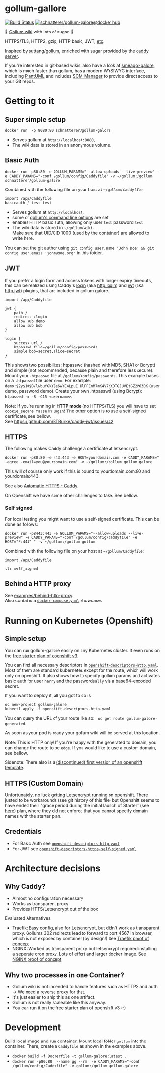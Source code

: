 # gollum-gallore
[![Build Status](https://travis-ci.org/schnatterer/gollum-galore.svg?branch=master)](https://travis-ci.org/schnatterer/gollum-galore)
[![schnatterer/gollum-galore@docker hub](https://images.microbadger.com/badges/image/schnatterer/gollum-galore.svg)](https://hub.docker.com/r/schnatterer/gollum-galore/)

🍬 [Gollum wiki](https://github.com/gollum) with lots of sugar. 🍬

HTTPS/TLS, HTTP2, gzip, HTTP basic, JWT, [etc](https://caddyserver.com/docs).

Inspired by [suttang/gollum](https://github.com/suttang/docker-gollum), enriched with sugar provided by the [caddy server](https://caddyserver.com/features).

If you're interested in git-based wikis, also have a look at [smeagol-galore](https://github.com/schnatterer/smeagol-galore), which is much faster than gollum, has a modern WYSIWYG interface, including [PlantUML](http://plantuml.com/) and includes [SCM-Manager](https://www.scm-manager.org/) to provide direct access to your Git repos.

# Getting to it

## Super simple setup

`docker run  -p 8080:80 schnatterer/gollum-galore`

* Serves gollum at `http://localhost:8080`,
* The wiki data is stored in an anonymous volume.

## Basic Auth

`docker run -p80:80 -e GOLLUM_PARAMS="--allow-uploads --live-preview" -e CADDY_PARAMS="-conf /gollum/config/Caddyfile" -v ~/gollum:/gollum schnatterer/gollum-galore`

Combined with the following file on your host at `~/gollum/Caddyfile`
```
import /app/Caddyfile
basicauth / test test
```

* Serves gollum at `http://localhost`,
* some of [gollum's command line options](https://github.com/gollum/gollum#configuration) are set
* enables HTTP basic auth, allowing only user `test` password `test`
* The wiki data is stored in `~/gollum/wiki`.  
  Make sure that UID/GID 1000 (used by the container) are allowed to write here. 

You can set the git author using `git config user.name 'John Doe' && git config user.email 'john@doe.org'` in this folder.

## JWT

If you prefer a login form and access tokens with longer expiry timeouts, this can be realized using Caddy's [login](https://github.com/tarent/loginsrv/tree/master/caddy) (aka [http.login](https://caddyserver.com/docs/http.login)) and [jwt](https://github.com/BTBurke/caddy-jwt) (aka [http.jwt](https://caddyserver.com/docs/http.jwt)) plugins, that are included in gollum galore.

```
import /app/Caddyfile

jwt {
    path /
    redirect /login
    allow sub demo
    allow sub bob
}

login {
    success_url /
    htpasswd file=/gollum/config/passwords
    simple bob=secret,alice=secret
}
```
This shows two possibilites: htpasswd (hashed with MD5, SHA1 or Bcrypt) and simple (not recommended, because plain and therefore less secure).
Mount your `.htpasswd` file at `/gollum/config/passwords`. This example bases on a `.htpasswd` file user `demo`. For example: `demo:$2y$10$B/lwbuYGkYDe6wYE4LpuE.DlFFEnM7mK4V7jXDTGJUVEtGZ2P63DK` (user demo, password demo).
Create your own .htpasswd (using Bcrypt): ` htpasswd -n -B -C15 <username>`.

Note: If you're running in **HTTP mode** (no HTTPS/TLS) you will have to set `cookie_secure false` in `login`!
The other option is to use a self-signed certificate, see bellow.  
See https://github.com/BTBurke/caddy-jwt/issues/42 

## HTTPS

The following makes Caddy challenge a certificate at letsencrypt.

`docker run -p80:80 -e 443:443 -e HOST=yourdomain.com -e CADDY_PARAMS=" -agree -email=you@yourdomain.com" -v ~/gollum:/gollum gollum-galore`

This will of course only work if this is bound to yourdomain.com:80 and yourdomain:443.

See also [Automatic HTTPS - Caddy](https://caddyserver.com/docs/automatic-https).

On Openshift we have some other challenges to take. See bellow.

### Self signed

For local testing you might want to use a self-signed certificate. This can be done as follows:

`docker run -p8443:443 -e GOLLUM_PARAMS="--allow-uploads --live-preview" -e CADDY_PARAMS="-conf /gollum/config/Caddyfile" -e HOST="*:443" " -v ~/gollum:/gollum gollum`

Combined with the following file on your host at `~/gollum/Caddyfile`:

```
import /app/Caddyfile

tls self_signed
```

## Behind a HTTP proxy

See [examples/behind-http-proxy](examples/behind-http-proxy/README.md).  
Also contains a [`docker-compose.yaml`](examples/behind-http-proxy/docker-compose.yaml) showcase.

# Running on Kubernetes (Openshift)

## Simple setup

You can run gollum-gallore easily on any Kubernetes cluster. It even runs on the [free starter plan of openshift v3](https://www.openshift.com/pricing/index.html).

You can find all necessary descriptors in [`openshift-descriptors-http.yaml`](openshift-descriptors-http.yaml). Most of them are standard kubernetes except for the route, which will work only on openshift.
It also shows how to specify gollum params and activates basic auth for user `harry` and the password`sally` via a base64-encoded secret.

If you want to deploy it, all you got to do is
```
oc new-project gollum-galore
kubectl apply -f openshift-descriptors-http.yaml
```

You can query the URL of your route like so: ` oc get route gollum-galore-generated`.

As soon as your pod is ready your gollum wiki will be served at this location.

Note: This is HTTP only! If you're happy with the generated to domain, you can change the route to be `edge`. If you would like to use a custom domain, see bellow.

Sidenote: There also is a [(discontinued) first version of an openshift template](https://github.com/schnatterer/gollum-galore/blob/59cae8ca93d127bed8efbe22d04c6b32860400dd/openshift-template.yaml).

## HTTPS (Custom Domain)

Unfortunately, no luck getting Letsencrypt running on openshift. There justed to be workarounds (see git history of this file) but Openshift seems to have ended their "grace period during the initial launch of Starter" (see [here](https://www.queryxchange.com/q/27_47104454/openshift-online-v3-adding-new-route-gives-forbidden-error/)) plan, where they did not enforce that you cannot specify domain names with the starter plan.

## Credentials

* For Basic Auth see [`openshift-descriptors-http.yaml`](openshift-descriptors-http.yaml)
* For JWT see [`openshift-descriptors-https-self-signed.yaml`](openshift-descriptors-https-self-signed.yaml)

# Architecture decisions

## Why Caddy?
* Almost no configuration necessary
* Works as transparent proxy
* Provides HTTS/Letsencrypt out of the box

Evaluated Alternatives
* Traefik: Easy config, also for Letsencrypt, but didn't work as transparent proxy. Gollums 302 redirects lead to forward to port 4567 in browser, which is not exposed by container (by design!) See [Traefik proof of concept](https://github.com/schnatterer/gollum-galore/tree/traefik)
* NGINX: Worked as transparent proxy but letsencrypt required installing a seperate cron proxy. Lots of effort and larger docker image. See [NGINX proof of concept](https://github.com/schnatterer/gollum-galore/tree/nginx)


## Why two processes in one Container?
* Gollum wiki is not indended to handle features such as HTTPS and auth -> We need a reverse proxy for that.
* It's just easier to ship this as one artifact.
* Gollum is not really scaleable like this anyway.
* You can run it on the free starter plan of openshift v3 :-)

# Development

Build local image and run container. Mount local folder `gollum` into the container. There, create a `Caddyfile` as shown in the examples above.

* `docker build -f Dockerfile -t gollum-galore:latest .`
* `docker run -p80:80  --name gg --rm  -e CADDY_PARAMS="-conf /gollum/config/Caddyfile" -v gollum:/gollum gollum-galore`

